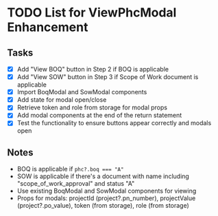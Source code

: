 # TODO List for ViewPhcModal Enhancement

## Tasks

- [x] Add "View BOQ" button in Step 2 if BOQ is applicable
- [x] Add "View SOW" button in Step 3 if Scope of Work document is applicable
- [x] Import BoqModal and SowModal components
- [x] Add state for modal open/close
- [x] Retrieve token and role from storage for modal props
- [x] Add modal components at the end of the return statement
- [x] Test the functionality to ensure buttons appear correctly and modals open

## Notes

- BOQ is applicable if `phc?.boq === "A"`
- SOW is applicable if there's a document with name including "scope_of_work_approval" and status "A"
- Use existing BoqModal and SowModal components for viewing
- Props for modals: projectId (project?.pn_number), projectValue (project?.po_value), token (from storage), role (from storage)
